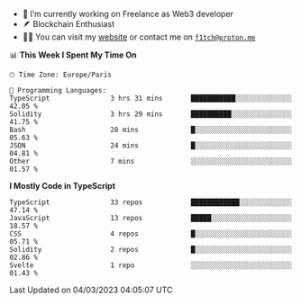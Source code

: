 - 🔭 I’m currently working on Freelance as Web3 developer
- 🪶 Blockchain Enthusiast
- 👨‍💻 You can visit my [website](https://f1tch.xyz) or contact me on [`f1tch@proton.me`](mailto:f1tch@proton.me)

<!--START_SECTION:waka-->
📊 **This Week I Spent My Time On** 

```text
🕑︎ Time Zone: Europe/Paris

💬 Programming Languages: 
TypeScript               3 hrs 31 mins       ███████████░░░░░░░░░░░░░░   42.05 % 
Solidity                 3 hrs 29 mins       ██████████░░░░░░░░░░░░░░░   41.75 % 
Bash                     28 mins             █░░░░░░░░░░░░░░░░░░░░░░░░   05.63 % 
JSON                     24 mins             █░░░░░░░░░░░░░░░░░░░░░░░░   04.81 % 
Other                    7 mins              ░░░░░░░░░░░░░░░░░░░░░░░░░   01.57 % 
```

**I Mostly Code in TypeScript** 

```text
TypeScript               33 repos            ████████████░░░░░░░░░░░░░   47.14 % 
JavaScript               13 repos            █████░░░░░░░░░░░░░░░░░░░░   18.57 % 
CSS                      4 repos             █░░░░░░░░░░░░░░░░░░░░░░░░   05.71 % 
Solidity                 2 repos             █░░░░░░░░░░░░░░░░░░░░░░░░   02.86 % 
Svelte                   1 repo              ░░░░░░░░░░░░░░░░░░░░░░░░░   01.43 % 
```




 Last Updated on 04/03/2023 04:05:07 UTC
<!--END_SECTION:waka-->
